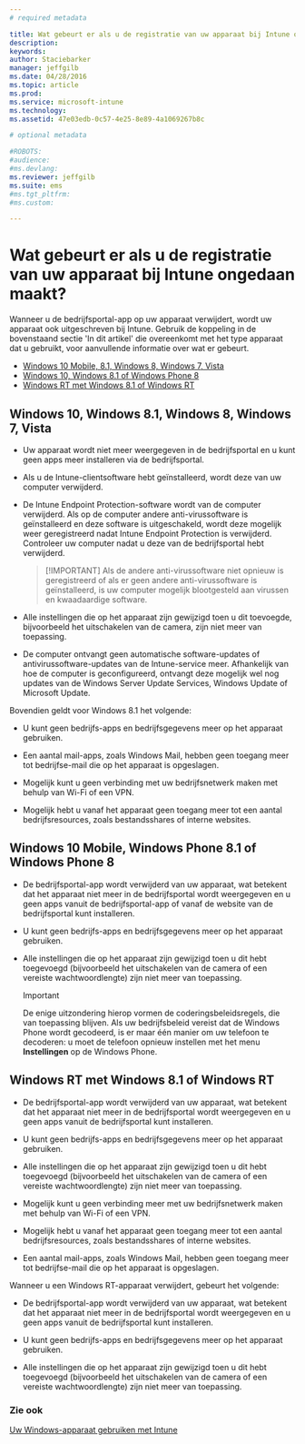 ```yaml
---
# required metadata

title: Wat gebeurt er als u de registratie van uw apparaat bij Intune ongedaan maakt? | Microsoft Intune
description:
keywords:
author: Staciebarker
manager: jeffgilb
ms.date: 04/28/2016
ms.topic: article
ms.prod:
ms.service: microsoft-intune
ms.technology:
ms.assetid: 47e03edb-0c57-4e25-8e89-4a1069267b8c

# optional metadata

#ROBOTS:
#audience:
#ms.devlang:
ms.reviewer: jeffgilb
ms.suite: ems
#ms.tgt_pltfrm:
#ms.custom:

---
```



# Wat gebeurt er als u de registratie van uw apparaat bij Intune ongedaan maakt?

Wanneer u de bedrijfsportal-app op uw apparaat verwijdert, wordt uw apparaat ook uitgeschreven bij Intune. Gebruik de koppeling in de bovenstaand sectie 'In dit artikel' die overeenkomt met het type apparaat dat u gebruikt, voor aanvullende informatie over wat er gebeurt.

- [Windows 10 Mobile, 8.1, Windows 8, Windows 7, Vista](#windows-10-mobile--8-1,-windows-8,-windows-7,-vista)
- [Windows 10, Windows 8.1 of Windows Phone 8](#windows-10--windows-8-1-or-windows-phone-8)
- [Windows RT met Windows 8.1 of Windows RT](#windows-rt-running-windows-8-1-or-windows-rt)


## Windows 10, Windows 8.1, Windows 8, Windows 7, Vista

-   Uw apparaat wordt niet meer weergegeven in de bedrijfsportal en u kunt geen apps meer installeren via de bedrijfsportal.

-   Als u de Intune-clientsoftware hebt geïnstalleerd, wordt deze van uw computer verwijderd.

-   De Intune Endpoint Protection-software wordt van de computer verwijderd. Als op de computer andere anti-virussoftware is geïnstalleerd en deze software is uitgeschakeld, wordt deze mogelijk weer geregistreerd nadat Intune Endpoint Protection is verwijderd. Controleer uw computer nadat u deze van de bedrijfsportal hebt verwijderd.

    > [!IMPORTANT] Als de andere anti-virussoftware niet opnieuw is geregistreerd of als er geen andere anti-virussoftware is geïnstalleerd, is uw computer mogelijk blootgesteld aan virussen en kwaadaardige software.

-   Alle instellingen die op het apparaat zijn gewijzigd toen u dit toevoegde, bijvoorbeeld het uitschakelen van de camera, zijn niet meer van toepassing.

-   De computer ontvangt geen automatische software-updates of antivirussoftware-updates van de Intune-service meer. Afhankelijk van hoe de computer is geconfigureerd, ontvangt deze mogelijk wel nog updates van de Windows Server Update Services, Windows Update of Microsoft Update.

Bovendien geldt voor Windows 8.1 het volgende:

-   U kunt geen bedrijfs-apps en bedrijfsgegevens meer op het apparaat gebruiken.

-   Een aantal mail-apps, zoals Windows Mail, hebben geen toegang meer tot bedrijfse-mail die op het apparaat is opgeslagen.

-   Mogelijk kunt u geen verbinding met uw bedrijfsnetwerk maken met behulp van Wi-Fi of een VPN.

-   Mogelijk hebt u vanaf het apparaat geen toegang meer tot een aantal bedrijfsresources, zoals bestandsshares of interne websites.

## Windows 10 Mobile, Windows Phone 8.1 of Windows Phone 8

-   De bedrijfsportal-app wordt verwijderd van uw apparaat, wat betekent dat het apparaat niet meer in de bedrijfsportal wordt weergegeven en u geen apps vanuit de bedrijfsportal-app of vanaf de website van de bedrijfsportal kunt installeren.

-   U kunt geen bedrijfs-apps en bedrijfsgegevens meer op het apparaat gebruiken.

-   Alle instellingen die op het apparaat zijn gewijzigd toen u dit hebt toegevoegd (bijvoorbeeld het uitschakelen van de camera of een vereiste wachtwoordlengte) zijn niet meer van toepassing.

    > [!IMPORTANT]
    > De enige uitzondering hierop vormen de coderingsbeleidsregels, die van toepassing blijven. Als uw bedrijfsbeleid vereist dat de Windows Phone wordt gecodeerd, is er maar één manier om uw telefoon te decoderen: u moet de telefoon opnieuw instellen met het menu **Instellingen** op de Windows Phone.

## Windows RT met Windows 8.1 of Windows RT

-   De bedrijfsportal-app wordt verwijderd van uw apparaat, wat betekent dat het apparaat niet meer in de bedrijfsportal wordt weergegeven en u geen apps vanuit de bedrijfsportal kunt installeren.

-   U kunt geen bedrijfs-apps en bedrijfsgegevens meer op het apparaat gebruiken.

-   Alle instellingen die op het apparaat zijn gewijzigd toen u dit hebt toegevoegd (bijvoorbeeld het uitschakelen van de camera of een vereiste wachtwoordlengte) zijn niet meer van toepassing.

-   Mogelijk kunt u geen verbinding meer met uw bedrijfsnetwerk maken met behulp van Wi-Fi of een VPN.

-   Mogelijk hebt u vanaf het apparaat geen toegang meer tot een aantal bedrijfsresources, zoals bestandsshares of interne websites.

-   Een aantal mail-apps, zoals Windows Mail, hebben geen toegang meer tot bedrijfse-mail die op het apparaat is opgeslagen.

Wanneer u een Windows RT-apparaat verwijdert, gebeurt het volgende:

-   De bedrijfsportal-app wordt verwijderd van uw apparaat, wat betekent dat het apparaat niet meer in de bedrijfsportal wordt weergegeven en u geen apps vanuit de bedrijfsportal kunt installeren.

-   U kunt geen bedrijfs-apps en bedrijfsgegevens meer op het apparaat gebruiken.

-   Alle instellingen die op het apparaat zijn gewijzigd toen u dit hebt toegevoegd (bijvoorbeeld het uitschakelen van de camera of een vereiste wachtwoordlengte) zijn niet meer van toepassing.


### Zie ook
[Uw Windows-apparaat gebruiken met Intune](using-your-windows-device-with-intune.md)

<!--HONumber=May16_HO3-->


